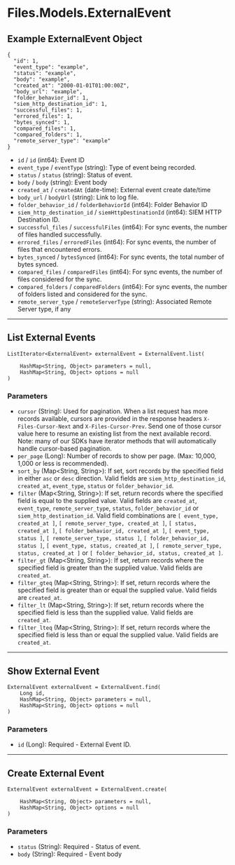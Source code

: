 # Files.Models.ExternalEvent

## Example ExternalEvent Object

```
{
  "id": 1,
  "event_type": "example",
  "status": "example",
  "body": "example",
  "created_at": "2000-01-01T01:00:00Z",
  "body_url": "example",
  "folder_behavior_id": 1,
  "siem_http_destination_id": 1,
  "successful_files": 1,
  "errored_files": 1,
  "bytes_synced": 1,
  "compared_files": 1,
  "compared_folders": 1,
  "remote_server_type": "example"
}
```

* `id` / `id`  (int64): Event ID
* `event_type` / `eventType`  (string): Type of event being recorded.
* `status` / `status`  (string): Status of event.
* `body` / `body`  (string): Event body
* `created_at` / `createdAt`  (date-time): External event create date/time
* `body_url` / `bodyUrl`  (string): Link to log file.
* `folder_behavior_id` / `folderBehaviorId`  (int64): Folder Behavior ID
* `siem_http_destination_id` / `siemHttpDestinationId`  (int64): SIEM HTTP Destination ID.
* `successful_files` / `successfulFiles`  (int64): For sync events, the number of files handled successfully.
* `errored_files` / `erroredFiles`  (int64): For sync events, the number of files that encountered errors.
* `bytes_synced` / `bytesSynced`  (int64): For sync events, the total number of bytes synced.
* `compared_files` / `comparedFiles`  (int64): For sync events, the number of files considered for the sync.
* `compared_folders` / `comparedFolders`  (int64): For sync events, the number of folders listed and considered for the sync.
* `remote_server_type` / `remoteServerType`  (string): Associated Remote Server type, if any


---

## List External Events

```
ListIterator<ExternalEvent> externalEvent = ExternalEvent.list(
    
    HashMap<String, Object> parameters = null,
    HashMap<String, Object> options = null
)
```

### Parameters

* `cursor` (String): Used for pagination.  When a list request has more records available, cursors are provided in the response headers `X-Files-Cursor-Next` and `X-Files-Cursor-Prev`.  Send one of those cursor value here to resume an existing list from the next available record.  Note: many of our SDKs have iterator methods that will automatically handle cursor-based pagination.
* `per_page` (Long): Number of records to show per page.  (Max: 10,000, 1,000 or less is recommended).
* `sort_by` (Map<String, String>): If set, sort records by the specified field in either `asc` or `desc` direction. Valid fields are `siem_http_destination_id`, `created_at`, `event_type`, `status` or `folder_behavior_id`.
* `filter` (Map<String, String>): If set, return records where the specified field is equal to the supplied value. Valid fields are `created_at`, `event_type`, `remote_server_type`, `status`, `folder_behavior_id` or `siem_http_destination_id`. Valid field combinations are `[ event_type, created_at ]`, `[ remote_server_type, created_at ]`, `[ status, created_at ]`, `[ folder_behavior_id, created_at ]`, `[ event_type, status ]`, `[ remote_server_type, status ]`, `[ folder_behavior_id, status ]`, `[ event_type, status, created_at ]`, `[ remote_server_type, status, created_at ]` or `[ folder_behavior_id, status, created_at ]`.
* `filter_gt` (Map<String, String>): If set, return records where the specified field is greater than the supplied value. Valid fields are `created_at`.
* `filter_gteq` (Map<String, String>): If set, return records where the specified field is greater than or equal the supplied value. Valid fields are `created_at`.
* `filter_lt` (Map<String, String>): If set, return records where the specified field is less than the supplied value. Valid fields are `created_at`.
* `filter_lteq` (Map<String, String>): If set, return records where the specified field is less than or equal the supplied value. Valid fields are `created_at`.


---

## Show External Event

```
ExternalEvent externalEvent = ExternalEvent.find(
    Long id, 
    HashMap<String, Object> parameters = null,
    HashMap<String, Object> options = null
)
```

### Parameters

* `id` (Long): Required - External Event ID.


---

## Create External Event

```
ExternalEvent externalEvent = ExternalEvent.create(
    
    HashMap<String, Object> parameters = null,
    HashMap<String, Object> options = null
)
```

### Parameters

* `status` (String): Required - Status of event.
* `body` (String): Required - Event body
